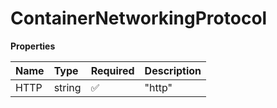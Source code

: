 # ContainerNetworkingProtocol

**Properties**

| Name | Type   | Required | Description |
| :--- | :----- | :------- | :---------- |
| HTTP | string | ✅       | "http"      |
